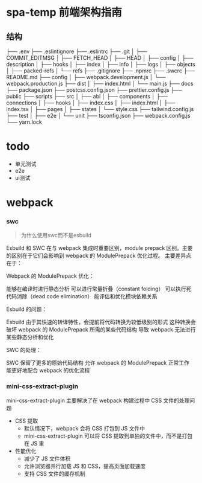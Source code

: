 # spa-temp 前端架构指南

## 结构
├── .env
├── .eslintignore
├── .eslintrc
├── .git
│   ├── COMMIT_EDITMSG
│   ├── FETCH_HEAD
│   ├── HEAD
│   ├── config
│   ├── description
│   ├── hooks
│   ├── index
│   ├── info
│   ├── logs
│   ├── objects
│   ├── packed-refs
│   └── refs
├── .gitignore
├── .npmrc
├── .swcrc
├── README.md
├── config
│   ├── webpack.development.js
│   └── webpack.production.js
├── dist
│   ├── index.html
│   └── main.js
├── docs
├── package.json
├── postcss.config.json
├── prettier.config.js
├── public
├── scripts
├── src
│   ├── abi
│   ├── components
│   ├── connections
│   ├── hooks
│   ├── index.css
│   ├── index.html
│   ├── index.tsx
│   ├── pages
│   ├── states
│   └── style.css
├── tailwind.config.js
├── test
│   ├── e2e
│   └── unit
├── tsconfig.json
├── webpack.config.js
└── yarn.lock

# todo
- 单元测试
- e2e
- ui测试
# webpack
### swc
> 为什么使用swc而不是esbuild

Esbuild 和 SWC 在与 webpack 集成时重要区别，module prepack 区别。主要的区别在于它们会影响到 webpack 的 ModulePrepack 优化过程。
主要差异点在于：

Webpack 的 ModulePrepack 优化：


能够在编译时进行静态分析
可以进行常量折叠（constant folding）
可以执行死代码消除（dead code elimination）
能评估和优化模块依赖关系


Esbuild 的问题：


Esbuild 由于其快速的转译特性，会提前将代码转换为较低级别的形式
这种转换会破坏 webpack 的 ModulePrepack 所需的某些代码结构
导致 webpack 无法进行某些静态分析和优化


SWC 的处理：


SWC 保留了更多的原始代码结构
允许 webpack 的 ModulePrepack 正常工作
能更好地配合 webpack 的优化流程

### mini-css-extract-plugin
mini-css-extract-plugin 主要解决了在 webpack 构建过程中 CSS 文件的处理问题
- CSS 提取
    - 默认情况下，webpack 会将 CSS 打包到 JS 文件中
    - mini-css-extract-plugin 可以将 CSS 提取到单独的文件中，而不是打包在 JS 里
- 性能优化
    - 减少了 JS 文件体积
    - 允许浏览器并行加载 JS 和 CSS，提高页面加载速度
    - 支持 CSS 文件的缓存机制